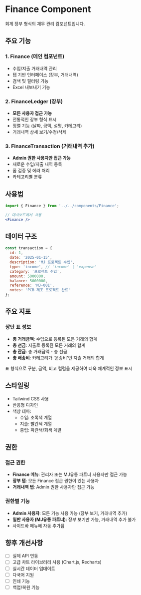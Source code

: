 # Finance Component

회계 장부 형식의 재무 관리 컴포넌트입니다.

## 주요 기능

### 1. Finance (메인 컴포넌트)
- 수입/지출 거래내역 관리
- 탭 기반 인터페이스 (장부, 거래내역)
- 검색 및 필터링 기능
- Excel 내보내기 기능

### 2. FinanceLedger (장부)
- **모든 사용자 접근 가능**
- 전통적인 장부 형식 표시
- 정렬 기능 (날짜, 금액, 설명, 카테고리)
- 거래내역 상세 보기/수정/삭제

### 3. FinanceTransaction (거래내역 추가)
- **Admin 권한 사용자만 접근 가능**
- 새로운 수입/지출 내역 등록
- 폼 검증 및 에러 처리
- 카테고리별 분류

## 사용법

```jsx
import { Finance } from '../../components/Finance';

// 대시보드에서 사용
<Finance />
```

## 데이터 구조

```javascript
const transaction = {
  id: 1,
  date: '2025-01-15',
  description: 'MJ 프로젝트 수입',
  type: 'income', // 'income' | 'expense'
  category: '프로젝트 수입',
  amount: 5000000,
  balance: 5000000,
  reference: 'MJ-001',
  notes: 'PCB 제조 프로젝트 완료'
};
```

## 주요 지표

### 상단 표 정보
- **총 거래금액**: 수입으로 등록된 모든 거래의 합계
- **총 선금**: 지출로 등록된 모든 거래의 합계  
- **총 잔금**: 총 거래금액 - 총 선금
- **총 배송비**: 카테고리가 '운송비'인 지출 거래의 합계

표 형식으로 구분, 금액, 비고 컬럼을 제공하여 더욱 체계적인 정보 표시

## 스타일링

- Tailwind CSS 사용
- 반응형 디자인
- 색상 테마:
  - 수입: 초록색 계열
  - 지출: 빨간색 계열
  - 중립: 파란색/회색 계열

## 권한

### 접근 권한
- **Finance 메뉴**: 관리자 또는 MJ유통 파트너 사용자만 접근 가능
- **장부 탭**: 모든 Finance 접근 권한이 있는 사용자
- **거래내역 탭**: Admin 권한 사용자만 접근 가능

### 권한별 기능
- **Admin 사용자**: 모든 기능 사용 가능 (장부 보기, 거래내역 추가)
- **일반 사용자 (MJ유통 파트너)**: 장부 보기만 가능, 거래내역 추가 불가
- 사이드바 메뉴에 자동 추가됨

## 향후 개선사항

- [ ] 실제 API 연동
- [ ] 고급 차트 라이브러리 사용 (Chart.js, Recharts)
- [ ] 실시간 데이터 업데이트
- [ ] 다국어 지원
- [ ] 인쇄 기능
- [ ] 백업/복원 기능 
